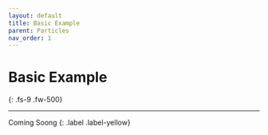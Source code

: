 ```yaml
---
layout: default
title: Basic Example
parent: Particles
nav_order: 1
---
```


# Basic Example
{: .fs-9 .fw-500}

---

Coming Soong
{: .label .label-yellow}